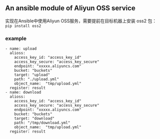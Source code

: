 An ansible module of Aliyun OSS service
---
实现在Ansible中使用Aliyun OSS服务，需要提前在目标机器上安装 oss2 包：`pip install oss2`

### example

```
- name: upload
  alioss:
    access_key_id: "access_key_id"
    access_key_secure: "access_key_secure"
    endpoint: "xxxxx.aliyuncs.com"
    bucket: "buckets"
    target: "upload"
    path: "./upload.yml"
    object_name:  "tmp/upload.yml"
  register: result
- name: download
  alioss:
    access_key_id: "access_key_id"
    access_key_secure: "access_key_secure"
    endpoint: "xxxxx.aliyuncs.com"
    bucket: "buckets"
    target: "download"
    path: "/tmp/download.yml"
    object_name:  "tmp/upload.yml"
  register: result
```

